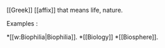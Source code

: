 [[Greek]] [[affix]] that means life, nature.

Examples : 

*[[w:Biophilia|Biophilia]].
*[[Biology]]
*[[Biosphere]].